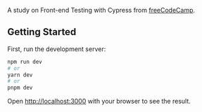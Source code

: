A study on Front-end Testing with Cypress from [freeCodeCamp](https://www.youtube.com/watch?v=u8vMu7viCm8&list=WL&index=55&t=1155s).

## Getting Started

First, run the development server:

```bash
npm run dev
# or
yarn dev
# or
pnpm dev
```

Open [http://localhost:3000](http://localhost:3000) with your browser to see the result.
